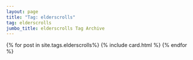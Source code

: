 ```yaml
---
layout: page
title: "Tag: elderscrolls"
tag: elderscrolls
jumbo_title: elderscrolls Tag Archive
---
```

<div class="row">
{% for post in site.tags.elderscrolls%}
{% include card.html %}
{% endfor %}
</div>